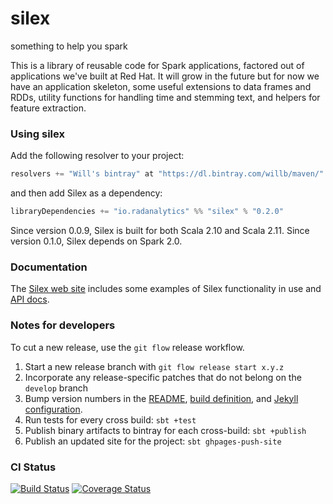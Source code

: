 # silex

something to help you spark

This is a library of reusable code for Spark applications, factored out of applications we've built at Red Hat.  It will grow in the future but for now we have an application skeleton, some useful extensions to data frames and RDDs, utility functions for handling time and stemming text, and helpers for feature extraction.

### Using silex

Add the following resolver to your project:

```scala
resolvers += "Will's bintray" at "https://dl.bintray.com/willb/maven/"
```

and then add Silex as a dependency:

```scala
libraryDependencies += "io.radanalytics" %% "silex" % "0.2.0"
```

Since version 0.0.9, Silex is built for both Scala 2.10 and Scala 2.11.  Since version 0.1.0, Silex depends on Spark 2.0.

### Documentation

The [Silex web site](http://silex.freevariable.com/) includes some examples of Silex functionality in use and [API docs](http://silex.freevariable.com/latest/api/#package).

### Notes for developers

To cut a new release, use the `git flow` release workflow.

1.  Start a new release branch with `git flow release start x.y.z`
2.  Incorporate any release-specific patches that do not belong on the `develop` branch
3.  Bump version numbers in the [README](README.md), [build definition](build.sbt), and [Jekyll configuration](src/jekyll/_config.yml).
4.  Run tests for every cross build:  `sbt +test`
5.  Publish binary artifacts to bintray for each cross-build:  `sbt +publish`
6.  Publish an updated site for the project:  `sbt ghpages-push-site`


### CI Status

[![Build Status](https://travis-ci.org/radanalyticsio/silex.svg?branch=develop)](https://travis-ci.org/radanalyticsio/silex)
[![Coverage Status](https://coveralls.io/repos/github/willb/silex/badge.svg?branch=develop)](https://coveralls.io/github/willb/silex?branch=develop)
